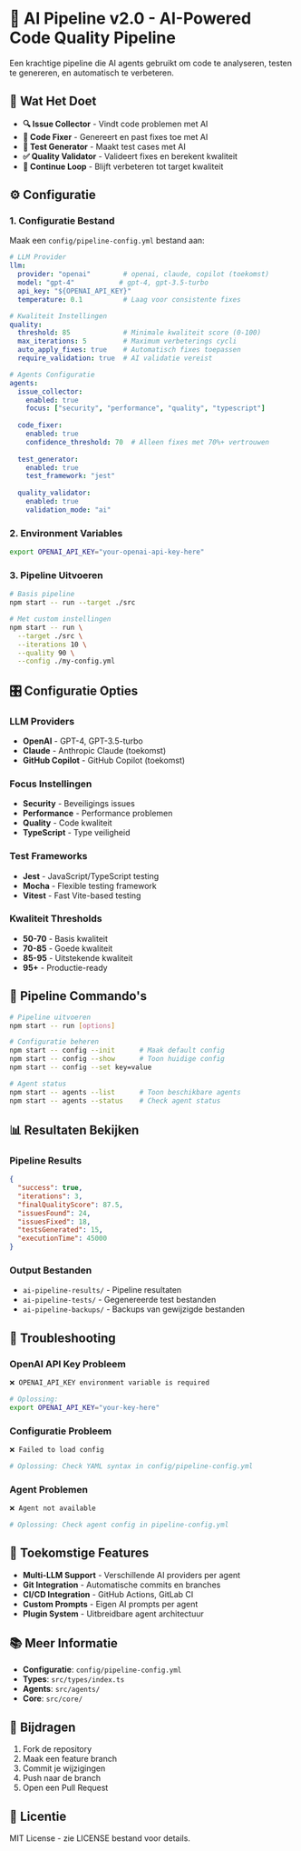 # 🚀 AI Pipeline v2.0 - AI-Powered Code Quality Pipeline

Een krachtige pipeline die AI agents gebruikt om code te analyseren, testen te genereren, en automatisch te verbeteren.

## 🎯 **Wat Het Doet**

- **🔍 Issue Collector** - Vindt code problemen met AI
- **🔧 Code Fixer** - Genereert en past fixes toe met AI
- **🧪 Test Generator** - Maakt test cases met AI
- **✅ Quality Validator** - Valideert fixes en berekent kwaliteit
- **🔄 Continue Loop** - Blijft verbeteren tot target kwaliteit

## ⚙️ **Configuratie**

### **1. Configuratie Bestand**

Maak een `config/pipeline-config.yml` bestand aan:

```yaml
# LLM Provider
llm:
  provider: "openai"        # openai, claude, copilot (toekomst)
  model: "gpt-4"           # gpt-4, gpt-3.5-turbo
  api_key: "${OPENAI_API_KEY}"
  temperature: 0.1          # Laag voor consistente fixes

# Kwaliteit Instellingen
quality:
  threshold: 85             # Minimale kwaliteit score (0-100)
  max_iterations: 5         # Maximum verbeterings cycli
  auto_apply_fixes: true    # Automatisch fixes toepassen
  require_validation: true  # AI validatie vereist

# Agents Configuratie
agents:
  issue_collector:
    enabled: true
    focus: ["security", "performance", "quality", "typescript"]
  
  code_fixer:
    enabled: true
    confidence_threshold: 70  # Alleen fixes met 70%+ vertrouwen
  
  test_generator:
    enabled: true
    test_framework: "jest"
  
  quality_validator:
    enabled: true
    validation_mode: "ai"
```

### **2. Environment Variables**

```bash
export OPENAI_API_KEY="your-openai-api-key-here"
```

### **3. Pipeline Uitvoeren**

```bash
# Basis pipeline
npm start -- run --target ./src

# Met custom instellingen
npm start -- run \
  --target ./src \
  --iterations 10 \
  --quality 90 \
  --config ./my-config.yml
```

## 🎛️ **Configuratie Opties**

### **LLM Providers**
- **OpenAI** - GPT-4, GPT-3.5-turbo
- **Claude** - Anthropic Claude (toekomst)
- **GitHub Copilot** - GitHub Copilot (toekomst)

### **Focus Instellingen**
- **Security** - Beveiligings issues
- **Performance** - Performance problemen
- **Quality** - Code kwaliteit
- **TypeScript** - Type veiligheid

### **Test Frameworks**
- **Jest** - JavaScript/TypeScript testing
- **Mocha** - Flexible testing framework
- **Vitest** - Fast Vite-based testing

### **Kwaliteit Thresholds**
- **50-70** - Basis kwaliteit
- **70-85** - Goede kwaliteit
- **85-95** - Uitstekende kwaliteit
- **95+** - Productie-ready

## 🔧 **Pipeline Commando's**

```bash
# Pipeline uitvoeren
npm start -- run [options]

# Configuratie beheren
npm start -- config --init      # Maak default config
npm start -- config --show      # Toon huidige config
npm start -- config --set key=value

# Agent status
npm start -- agents --list      # Toon beschikbare agents
npm start -- agents --status    # Check agent status
```

## 📊 **Resultaten Bekijken**

### **Pipeline Results**
```json
{
  "success": true,
  "iterations": 3,
  "finalQualityScore": 87.5,
  "issuesFound": 24,
  "issuesFixed": 18,
  "testsGenerated": 15,
  "executionTime": 45000
}
```

### **Output Bestanden**
- `ai-pipeline-results/` - Pipeline resultaten
- `ai-pipeline-tests/` - Gegenereerde test bestanden
- `ai-pipeline-backups/` - Backups van gewijzigde bestanden

## 🚨 **Troubleshooting**

### **OpenAI API Key Probleem**
```bash
❌ OPENAI_API_KEY environment variable is required

# Oplossing:
export OPENAI_API_KEY="your-key-here"
```

### **Configuratie Probleem**
```bash
❌ Failed to load config

# Oplossing: Check YAML syntax in config/pipeline-config.yml
```

### **Agent Problemen**
```bash
❌ Agent not available

# Oplossing: Check agent config in pipeline-config.yml
```

## 🔮 **Toekomstige Features**

- **Multi-LLM Support** - Verschillende AI providers per agent
- **Git Integration** - Automatische commits en branches
- **CI/CD Integration** - GitHub Actions, GitLab CI
- **Custom Prompts** - Eigen AI prompts per agent
- **Plugin System** - Uitbreidbare agent architectuur

## 📚 **Meer Informatie**

- **Configuratie**: `config/pipeline-config.yml`
- **Types**: `src/types/index.ts`
- **Agents**: `src/agents/`
- **Core**: `src/core/`

## 🤝 **Bijdragen**

1. Fork de repository
2. Maak een feature branch
3. Commit je wijzigingen
4. Push naar de branch
5. Open een Pull Request

## 📄 **Licentie**

MIT License - zie LICENSE bestand voor details.